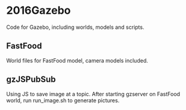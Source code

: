 # 2016Gazebo
Code for Gazebo, including worlds, models and scripts.

## FastFood ##
World files for FastFood model, camera models included.

## gzJSPubSub ##
Using JS to save image at a topic.
After starting gzserver on FastFood world, run run_image.sh to generate pictures.
